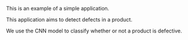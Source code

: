 This is an example of a simple application.

This application aims to detect defects in a product.

We use the CNN model to classify whether or not a product is defective.
